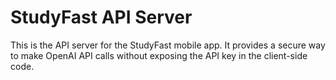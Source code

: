 # StudyFast API Server

This is the API server for the StudyFast mobile app. It provides a secure way to make OpenAI API calls without exposing the API key in the client-side code.